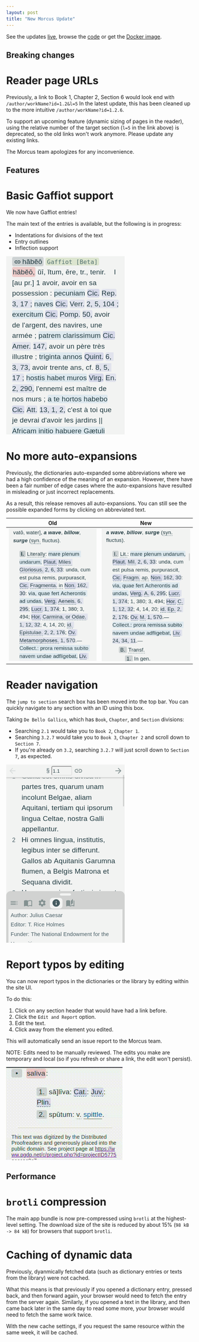```yaml
---
layout: post
title: "New Morcus Update"
---
```


See the updates [live](https://morcus.net), browse the [code](https://github.com/nkprasad12/morcus-net/commit/5d698ef11a694a9f98cf56a62a343bbac18e5299) or get the [Docker image](https://github.com/nkprasad12/morcus-net/pkgs/container/morcus/356383154?tag=5d698ef11a694a9f98cf56a62a343bbac18e5299).

## Breaking changes

# Reader page URLs

Previously, a link to Book 1, Chapter 2, Section 6 would look end with `/author/workName?id=1.2&l=5`
In the latest update, this has been cleaned up to the more intuitive `/author/workName?id=1.2.6`.

To support an upcoming feature (dynamic sizing of pages in the reader), using the relative number of
the target section (`l=5` in the link above) is deprecated, so the old links won't work anymore. Please
update any existing links.

The Morcus team apologizes for any inconvenience.

## Features

# Basic Gaffiot support

We now have Gaffiot entries!

The main text of the entries is available, but the following is in progress:

- Indentations for divisions of the text
- Entry outlines
- Inflection support

![Example of a Gaffiot entry](/images/2024-02/gaffiot-beta.png)

# No more auto-expansions

Previously, the dictionaries auto-expanded some abbreviations where we had a high confidence of the meaning of an expansion.
However, there have been a fair number of edge cases where the auto-expansions have resulted in misleading or just incorrect
replacements.

As a result, this release removes all auto-expansions. You can still see the possible expanded forms by clicking on
abbreviated text.

| Old                                                                              | New                                                                                   |
| -------------------------------------------------------------------------------- | ------------------------------------------------------------------------------------- |
| ![Old screenshot with expansions.](/images/2024-02/old-dict-with-expansions.png) | ![New screenshow without expansions](/images/2024-02/new-dict-without-expansions.png) |

# Reader navigation

The `jump to section` search box has been moved into the top bar. You can quickly navigate to any section with an ID using this box.

Taking `De Bello Gallico`, which has `Book`, `Chapter`, and `Section` divisions:

- Searching `2.1` would take you to `Book 2`, `Chapter 1`.
- Searching `3.2.7` would take you to `Book 3`, `Chapter 2` and scroll down to `Section 7`.
- If you're already on `3.2`, searching `3.2.7` will just scroll down to `Section 7`, as expected.

![Screenshot showing the new search box](/images/2024-02/reader-search-box.png)

# Report typos by editing

You can now report typos in the dictionaries or the library by editing within the site UI.

To do this:

1. Click on any section header that would have had a link before.
2. Click the `Edit and Report` option.
3. Edit the text.
4. Click away from the element you edited.

This will automatically send an issue report to the Morcus team.

NOTE: Edits need to be manually reviewed. The edits you make are temporary and local (so if you refresh or share a link, the edit won't persist).

![GIF showing the new workflow](/images/2024-02/edit-typo-workflow.gif)

## Performance

# `brotli` compression

The main app bundle is now pre-compressed using `brotli` at the highest-level setting. The download size of the site is reduced by about 15% (`98 kB -> 84 kB`) for browsers that support `brotli`.

# Caching of dynamic data

Previously, dyanmically fetched data (such as dictionary entries or texts from the library) were not cached.

What this means is that previously if you opened a dictionary entry, pressed back, and then forward again, your browser would need
to fetch the entry from the server again. Similarly, if you opened a text in the library, and then came back later in the same day
to read some more, your browser would need to fetch the same work twice.

With the new cache settings, if you request the same resource within the same week, it will be cached.
